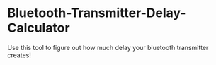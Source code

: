 # Bluetooth-Transmitter-Delay-Calculator
Use this tool to figure out how much delay your bluetooth transmitter creates!
